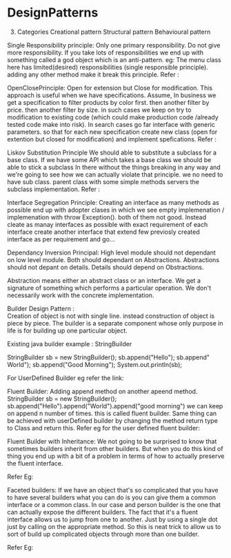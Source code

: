 # DesignPatterns

3. Categories
Creational pattern
Structural pattern
Behavioural pattern


Single Responsibility principle: 
Only one primary responsibility. Do not give more responsibility. 
If you take lots of responsibilities we end up with something called a god object which is an anti-pattern.
eg: The menu class here has limited(desired) responsibilities (single responsible principle).  adding any other method make it break this principle. 
Refer :

OpenClosePrinciple:
Open for extension but Close for modification. This approach is useful when we have specifications. 
Assume, In business we get a specification to filter products by color first. then another filter by price. then another filter by size.
in such cases we keep on try to modification to existing code (which could make production code /already tested code make into risk).
In search cases go far interface with generic parameters. 
so that for each new specification create new class (open for extention but closed for modification) and implement spefications.
Refer :


Liskov Substitution Principle
We should able to substitute a subclass for a base class. If we have some API which takes a base class we should be able to stick a subclass
In there without the things breaking in any way and we're going to see how we can actually violate that principle.
we no need to have sub class. parent class with some simple methods servers the subclass implementation. 
Refer : 


Interface Segregation Principle:
Creating an interface as many methods as possible end up with adopter clases in which we see empty implemenation / implemenation with throw Exception(). both of them not good. 
Instead cleate as manay interfaces as possible with exact requirement of each interface create another interface that extend few previosly created interface as per requirement and go...


Dependancy Inversion Principal:
High level module should not dependant on low level module. Both should dependant on Abstractions.
Abstractions should not depant on details. Details should depend on Obstractions.

Abstraction means either an abstract class or an interface. We get a signature of something which performs a particular operation.
We don't necessarily work with the concrete implementation.


Builder Design Pattern :  
Creation of object is not with single line. instead construction of object is piece by piece.
The builder is a separate component whose only purpose in life is for building up one particular object.

Existing java builder example : StringBuilder 

StringBuilder sb = new StringBuilder();
sb.append("Hello");
sb.append" World");
sb.append("Good Morning");
System.out.println(sb);

For UserDefined Builder eg refer the link: 

Fluent Builder: Adding append method on another apeend method.
StringBuilder sb = new StringBuilder();
sb.append("Hello").append("World").append("good morning") we can keep on append n number of times. this is called fluent builder.
Same thing can be achieved with userDefined builder by changing the method return type to Class and return this.
Refer eg for the user defined fluent builder: 


Fluent Builder with Inheritance: We not going to be surprised to know that sometimes builders inherit from other builders. 
But when you do this kind of thing you end up with a bit of a problem in terms of how to actually preserve the fluent interface.

Refer Eg:

Faceted builders:
If we have an object that's so complicated that you have to have several builders what you can do is you can give them a common interface or a common class.
In our case and person builder is the one that can actually expose the different builders. 
The fact that it's a fluent interface allows us to jump from one to another.
Just by using a single dot just by calling on the appropriate method.
So this is neat trick to allow us to sort of build up complicated objects through more than one builder.

Refer Eg: 
